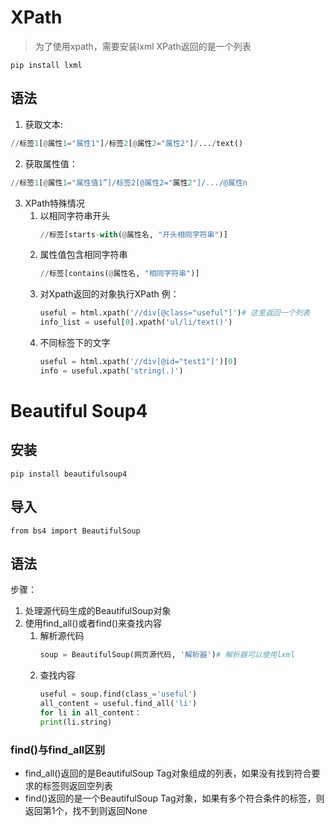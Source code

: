 # XPath
> 为了使用xpath，需要安装lxml
> XPath返回的是一个列表

`pip install lxml`
## 语法
1. 获取文本:
```python
//标签1[@属性1="属性1"]/标签2[@属性2="属性2"]/.../text()
```
2. 获取属性值：
```python
//标签1[@属性1="属性值1”]/标签2[@属性2="属性2"]/.../@属性n
```
3. XPath特殊情况
   1. 以相同字符串开头
      ```python
      //标签[starts-with(@属性名, "开头相同字符串")]
      ```
   2. 属性值包含相同字符串
      ```python
      //标签[contains(@属性名, "相同字符串")]
      ```
   3. 对Xpath返回的对象执行XPath
      例：
      ```python
      useful = html.xpath('//div[@class="useful"]')# 这里返回一个列表
      info_list = useful[0].xpath('ul/li/text()')
      ```
   4. 不同标签下的文字
      ```python
      useful = html.xpath('//div[@id="test1"]')[0]
      info = useful.xpath('string(.)')
      ```
# Beautiful Soup4
## 安装
`pip install beautifulsoup4`
## 导入
`from bs4 import BeautifulSoup`
## 语法
步骤：
   1. 处理源代码生成的BeautifulSoup对象
   2. 使用find_all()或者find()来查找内容
      1. 解析源代码
         ```python
         soup = BeautifulSoup(网页源代码, '解析器')# 解析器可以使用lxml
         ```
      2. 查找内容
         ```python
         useful = soup.find(class_='useful')
         all_content = useful.find_all('li')
         for li in all_content：
         print(li.string)
         ```
### find()与find_all区别
- find_all()返回的是BeautifulSoup Tag对象组成的列表，如果没有找到符合要求的标签则返回空列表
- find()返回的是一个BeautifulSoup Tag对象，如果有多个符合条件的标签，则返回第1个，找不到则返回None
